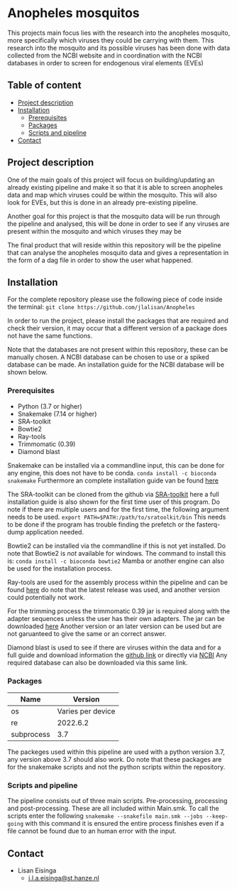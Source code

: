 # Anopheles mosquitos #
This projects main focus lies with the research into the anopheles mosquito, more specifically which viruses they could be carrying with them. This research into the mosquito and its possible viruses has been done with data collected from the NCBI website and in coordination with the NCBI databases in order to screen for endogenous viral elements (EVEs)

## Table of content

- [Project description](#project-description)
- [Installation](#installation)
    * [Prerequisites](#prerequisites)
    * [Packages](#packages)
    * [Scripts and pipeline](#scripts-and-pipeline)
- [Contact](#contact)

## Project description
One of the main goals of this project will focus on building/updating an already existing pipeline and make it so that it is able to screen anopheles data and map which viruses could be within the mosquito. This will also look for EVEs, but this is done in an already pre-existing pipeline.

Another goal for this project is that the mosquito data will be run through the pipeline and analysed, this will be done in order to see if any viruses are present within the mosquito and which viruses they may be

The final product that will reside within this repository will be the pipeline that can analyse the anopheles mosquito data and gives a representation in the form of a dag file in order to show the user what happened.


## Installation
For the complete repository please use the following piece of code inside the terminal:
```git clone https://github.com/jlalisan/Anopheles```

In order to run the project, please install the packages that are required and check their version, it may occur that a different version of a package does not have the same functions.

Note that the databases are not present within this repository, these can be manually chosen. A NCBI database can be chosen to use or a spiked database can be made. An installation guide for the NCBI database will be shown below.

### Prerequisites
* Python (3.7 or higher)
* Snakemake (7.14 or higher)
* SRA-toolkit
* Bowtie2
* Ray-tools
* Trimmomatic (0.39)
* Diamond blast

Snakemake can be installed via a commandline input, this can be done for any engine, this does not have to be conda. ```conda install -c bioconda snakemake``` Furthermore an complete installation guide van be found [here](https://snakemake.readthedocs.io/en/stable/getting_started/installation.html)

The SRA-toolkit can be cloned from the github via [SRA-toolkit](https://github.com/ncbi/sra-tools/wiki/02.-Installing-SRA-Toolkit) here a full installation guide is also shown for the first time user of this program. Do note if there are multiple users and for the first time, the following argument needs to be used. 
```export PATH=$PATH:/path/to/sratoolkit/bin```
This needs to be done if the program has trouble finding the prefetch or the fasterq-dump application needed.

Bowtie2 can be installed via the commandline if this is not yet installed. Do note that Bowtie2 is *not* available for windows. The command to install this is: ```conda install -c bioconda bowtie2``` Mamba or another engine can also be used for the installation process.

Ray-tools are used for the assembly process within the pipeline and can be found [here](https://github.com/sebhtml/Ray-Releases) do note that the latest release was used, and another version could potentially not work.

For the trimming process the trimmomatic 0.39 jar is required along with the adapter sequences unless the user has their own adapters. The jar can be downloaded [here](http://www.usadellab.org/cms/?page=trimmomatic) Another version or an later version can be used but are not garuanteed to give the same or an correct answer.

Diamond blast is used to see if there are viruses within the data and for a full guide and download information the [github link](https://github.com/bbuchfink/diamond) or directly via [NCBI](https://blast.ncbi.nlm.nih.gov/Blast.cgi?PAGE_TYPE=BlastDocs&DOC_TYPE=Download) Any required database can also be downloaded via this same link.

### Packages
|Name                                   |Version              |   
|---                                    |---                  |
|os                                     |Varies per device    |
|re                                     |2022.6.2             |
|subprocess                             |3.7                  |

The packeges used within this pipeline are used with a python version 3.7, any version above 3.7 should also work. Do note that these packages are for the snakemake scripts and not the python scripts within the repository. 

### Scripts and pipeline
The pipeline consists out of three main scripts. Pre-processing, processing and post-processing. These are all included within Main.smk. To call the scripts enter the following ```snakemake --snakefile main.smk --jobs --keep-going``` with this command it is ensured the entire process finishes even if a file cannot be found due to an human error with the input.

## Contact

* Lisan Eisinga
  * j.l.a.eisinga@st.hanze.nl 
